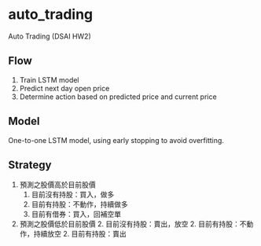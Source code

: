 # auto_trading
Auto Trading (DSAI HW2)

## Flow
1. Train LSTM model
2. Predict next day open price
3. Determine action based on predicted price and current price

## Model
One-to-one LSTM model, using early stopping to avoid overfitting.

## Strategy
1. 預測之股價高於目前股價
      1. 目前沒有持股：買入，做多
      1. 目前有持股：不動作，持續做多
      1. 目前有借券：買入，回補空單 
2. 預測之股價低於目前股價
      2. 目前沒有持股：賣出，放空
      2. 目前有持股：不動作，持續放空
      2. 目前有持股：賣出
